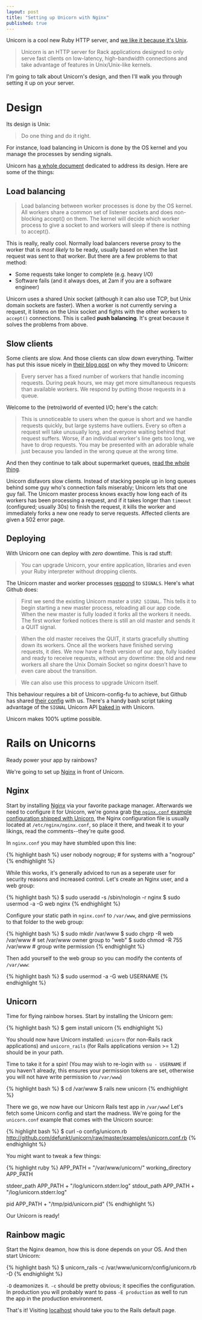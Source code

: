 ```yaml
---
layout: post
title: "Setting up Unicorn with Nginx"
published: true
---
```


Unicorn is a cool new Ruby HTTP server, and [we like it because it's Unix][tomayko].

> Unicorn is an HTTP server for Rack applications designed to only serve fast clients on low-latency, high-bandwidth connections and take advantage of features in Unix/Unix-like kernels.

I'm going to talk about Unicorn's design, and then I'll walk you through setting it up on your server.

# Design 

Its design is Unix:

> Do one thing and do it right.

For instance, load balancing in Unicorn is done by the OS kernel and you manage the processes by sending signals.

Unicorn has [a whole document][udesign] dedicated to address its design. Here are some of the things:

## Load balancing

> Load balancing between worker processes is done by the OS kernel. All workers share a common set of listener sockets and does non-blocking accept() on them. The kernel will decide which worker process to give a socket to and workers will sleep if there is nothing to accept().

This is really, really cool. Normally load balancers reverse proxy to the worker that is *most likely* to be ready, usually based on when the last request was sent to that worker. But there are a few problems to that method:

* Some requests take longer to complete (e.g. heavy I/O)
* Software fails (and it always does, at 2am if you are a software engineer)

Unicorn uses a shared Unix socket (although it can also use TCP, but Unix domain sockets are faster). When a worker is not currently serving a request, it listens on the Unix socket and fights with the other workers to `accept()` connections. This is called **push balancing**. It's great because it solves the problems from above.

## Slow clients

Some clients are slow. And those clients can slow down everything. Twitter has put this issue nicely in [their blog post][twitter] on why they moved to Unicorn:

> Every server has a fixed number of workers that handle incoming requests. During peak hours, we may get more simultaneous requests than available workers. We respond by putting those requests in a queue.

Welcome to the (retro)world of evented I/O; here's the catch:

> This is unnoticeable to users when the queue is short and we handle requests quickly, but large systems have outliers. Every so often a request will take unusually long, and everyone waiting behind that request suffers. Worse, if an individual worker's line gets too long, we have to drop requests. You may be presented with an adorable whale just because you landed in the wrong queue at the wrong time.

And then they continue to talk about supermarket queues, [read the whole thing][twitter].

Unicorn disfavors slow clients. Instead of stacking people up in long queues behind some guy who's connection fails miserably; Unicorn lets that one guy fail. The Unicorn master process knows exactly how long each of its workers has been processing a request, and if it takes longer than `timeout` (configured; usually 30s) to finish the request, it kills the worker and immediately forks a new one ready to serve requests. Affected clients are given a 502 error page.

## Deploying

With Unicorn one can deploy with *zero* downtime. This is rad stuff:

> You can upgrade Unicorn, your entire application, libraries and even your Ruby interpreter without dropping clients.

The Unicorn master and worker processes [respond][usignal] to `SIGNALS`. Here's what Github does:

> First we send the existing Unicorn master a `USR2 SIGNAL`. This tells it to begin starting a new master process, reloading all our app code. When the new master is fully loaded it forks all the workers it needs. The first worker forked notices there is still an old master and sends it a QUIT signal.

> When the old master receives the QUIT, it starts gracefully shutting down its workers. Once all the workers have finished serving requests, it dies. We now have a fresh version of our app, fully loaded and ready to receive requests, without any downtime: the old and new workers all share the Unix Domain Socket so nginx doesn’t have to even care about the transition.

> We can also use this process to upgrade Unicorn itself.

This behaviour requires a bit of Unicorn-config-fu to achieve, but Github has shared [their config][gconfig] with us. There's a handy bash script taking advantage of the `SIGNAL` Unicorn API [baked in][init] with Unicorn.

Unicorn makes 100% uptime possible.

# Rails on Unicorns

Ready power your app by rainbows?

We're going to set up [Nginx][nginx] in front of Unicorn.

## Nginx

Start by installing [Nginx][nginx] via your favorite package manager. Afterwards we need to configure it for Unicorn, we're gonna grab [the `nginx.conf` example configuration shipped with Unicorn][unginx], the Nginx configuration file is usually located at `/etc/nginx/nginx.conf`, so place it there, and tweak it to your likings, read the comments--they're quite good.

In `nginx.conf` you may have stumbled upon this line:

{% highlight bash %}
user nobody nogroup; # for systems with a "nogroup"
{% endhighlight %}

While this works, it's generally adviced to run as a seperate user for security reasons and increased control. Let's create an Nginx user, and a web group:

{% highlight bash %}
$ sudo useradd -s /sbin/nologin -r nginx
$ sudo usermod -a -G web nginx
{% endhighlight %}

Configure your static path in `nginx.conf` to `/var/www`, and give permissions to that folder to the web group:

{% highlight bash %}
$ sudo mkdir /var/www
$ sudo chgrp -R web /var/www # set /var/www owner group to "web"
$ sudo chmod -R 755 /var/www # group write permission
{% endhighlight %}

Then add yourself to the web group so you can modify the contents of `/var/www`:

{% highlight bash %}
$ sudo usermod -a -G web USERNAME
{% endhighlight %}

## Unicorn

Time for flying rainbow horses. Start by installing the Unicorn gem:

{% highlight bash %}
$ gem install unicorn
{% endhighlight %}

You should now have Unicorn installed: `unicorn` (for non-Rails rack applications) and `unicorn_rails` (for Rails applications version >= 1.2) should be in your path.

Time to take it for a spin! (You may wish to re-login with `su - USERNAME` if you haven't already, this ensures your permission tokens are set, otherwise you will not have write permission to `/var/www`)

{% highlight bash %}
$ cd /var/www
$ rails new unicorn
{% endhighlight %}

There we go, we now have our Unicorn Rails test app in `/var/www`! Let's fetch some Unicorn config and start the madness. We're going for the `unicorn.conf` example that comes with the Unicorn source:

{% highlight bash %}
$ curl -o config/unicorn.rb http://github.com/defunkt/unicorn/raw/master/examples/unicorn.conf.rb
{% endhighlight %}

You might want to tweak a few things:

{% highlight ruby %}
APP_PATH = "/var/www/unicorn/"
working_directory APP_PATH

stdeer_path APP_PATH + "/log/unicorn.stderr.log"
stdout_path APP_PATH + "/log/unicorn.stderr.log"

pid APP_PATH + "/tmp/pid/unicorn.pid"
{% endhighlight %}

Our Unicorn is ready!

## Rainbow magic

Start the Nginx deamon, how this is done depends on your OS. And then start Unicorn:

{% highlight bash %}
$ unicorn_rails -c /var/www/unicorn/config/unicorn.rb -D
{% endhighlight %}

`-D` deamonizes it. `-c` should be pretty obvious; it specifies the configuration. In production you will probably want to pass `-E production` as well to run the app in the production environment.

That's it! Visiting [localhost](http://localhost) should take you to the Rails default page.

[tomayko]: http://tomayko.com/writings/unicorn-is-unix
[gconfig]: http://gist.github.com/206253
[udesign]: http://unicorn.bogomips.org/DESIGN.html
[usignal]: http://unicorn.bogomips.org/SIGNALS.html
[twitter]: http://engineering.twitter.com/2010/03/unicorn-power.html
[unginx]: http://github.com/defunkt/unicorn/blob/master/examples/nginx.conf
[nginx]: http://nginx.org
[init]: http://github.com/defunkt/unicorn/blob/master/examples/init.sh
